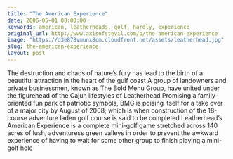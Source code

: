 ```yaml
---
title: "The American Experience"
date: 2006-05-01 00:00:00
keywords: american, leatherheads, golf, hardly, experience
original_url: http://www.axisofstevil.com/p/the-american-experience
image: "https://d3e878vmunx8cm.cloudfront.net/assets/leatherhead.jpg"
slug: the-american-experience
layout: post
---
```


The destruction and chaos of nature’s fury has lead to the birth of a beautiful attraction in the heart of the gulf coast A group of landowners and private businessmen, known as The Bold Menu Group, have united under the figurehead of the Cajun lifestyles of Leatherhead Promising a family-oriented fun park of patriotic symbols, BMG is poising itself for a take over of a major city by August of 2008; which is when construction of the 18-course adventure laden golf course is said to be completed Leatherhead’s American Experience is a complete mini-golf game stretched across 140 acres of lush, adventuress green valleys in order to prevent the awkward experience of having to wait for some other group to finish playing a mini-golf hole

